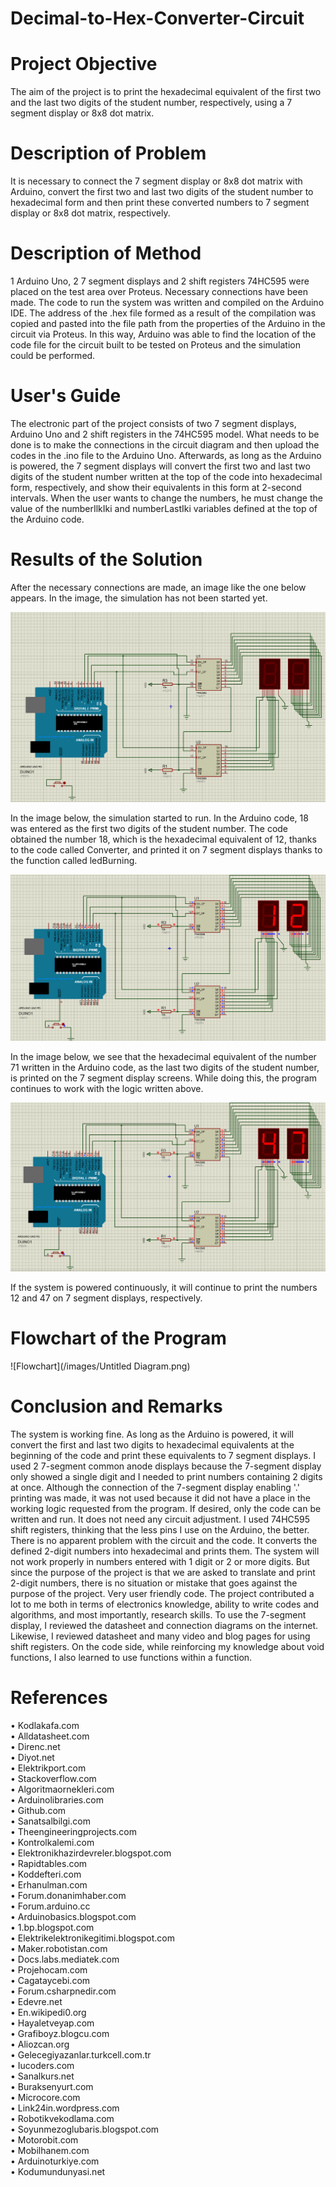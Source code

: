 # Decimal-to-Hex-Converter-Circuit

**<h1>Project Objective</h1>**  

The aim of the project is to print the hexadecimal equivalent of the first two and the last two digits of the student number, respectively, using a 7 segment display or 8x8 dot matrix. 

**<h1>Description of Problem</h1>**  

It is necessary to connect the 7 segment display or 8x8 dot matrix with Arduino, convert the first two and last two digits of the student number to hexadecimal form and then print these converted numbers to 7 segment display or 8x8 dot matrix, respectively.  

**<h1>Description of Method</h1>**  

1 Arduino Uno, 2 7 segment displays and 2 shift registers 74HC595 were placed on the test area over Proteus. Necessary connections have been made. The code to run the system was written and compiled on the Arduino IDE. The address of the .hex file formed as a result of the compilation was copied and pasted into the file path from the properties of the Arduino in the circuit via Proteus. In this way, Arduino was able to find the location of the code file for the circuit built to be tested on Proteus and the simulation could be performed.  

**<h1>User's Guide</h1>**  

The electronic part of the project consists of two 7 segment displays, Arduino Uno and 2 shift registers in the 74HC595 model. What needs to be done is to make the connections in the circuit diagram and then upload the codes in the .ino file to the Arduino Uno. Afterwards, as long as the Arduino is powered, the 7 segment displays will convert the first two and last two digits of the student number written at the top of the code into hexadecimal form, respectively, and show their equivalents in this form at 2-second intervals. When the user wants to change the numbers, he must change the value of the numberIlkIki and numberLastIki variables defined at the top of the Arduino code.  

**<h1>Results of the Solution</h1>**  

After the necessary connections are made, an image like the one below appears. In the image, the simulation has not been started yet.  

![Starting](/images/baslangic.png)  

In the image below, the simulation started to run. In the Arduino code, 18 was entered as the first two digits of the student number. The code obtained the number 18, which is the hexadecimal equivalent of 12, thanks to the code called Converter, and printed it on 7 segment displays thanks to the function called ledBurning.  

![12](/images/12.png)  

In the image below, we see that the hexadecimal equivalent of the number 71 written in the Arduino code, as the last two digits of the student number, is printed on the 7 segment display screens. While doing this, the program continues to work with the logic written above.  

![47](/images/47.png)  

If the system is powered continuously, it will continue to print the numbers 12 and 47 on 7 segment displays, respectively.  

**<h1>Flowchart of the Program</h1>**  

![Flowchart](/images/Untitled Diagram.png)  

**<h1>Conclusion and Remarks</h1>**  

The system is working fine. As long as the Arduino is powered, it will convert the first and last two digits to hexadecimal equivalents at the beginning of the code and print these equivalents to 7 segment displays. I used 2 7-segment common anode displays because the 7-segment display only showed a single digit and I needed to print numbers containing 2 digits at once. Although the connection of the 7-segment display enabling '.' printing was made, it was not used because it did not have a place in the working logic requested from the program. If desired, only the code can be written and run. It does not need any circuit adjustment. I used 74HC595 shift registers, thinking that the less pins I use on the Arduino, the better. There is no apparent problem with the circuit and the code. It converts the defined 2-digit numbers into hexadecimal and prints them. The system will not work properly in numbers entered with 1 digit or 2 or more digits. But since the purpose of the project is that we are asked to translate and print 2-digit numbers, there is no situation or mistake that goes against the purpose of the project. Very user friendly code. The project contributed a lot to me both in terms of electronics knowledge, ability to write codes and algorithms, and most importantly, research skills. To use the 7-segment display, I reviewed the datasheet and connection diagrams on the internet. Likewise, I reviewed datasheet and many video and blog pages for using shift registers. On the code side, while reinforcing my knowledge about void functions, I also learned to use functions within a function.  

**<h1>References</h1>**  

•	Kodlakafa.com  
•	Alldatasheet.com  
•	Direnc.net  
•	Diyot.net  
•	Elektrikport.com  
•	Stackoverflow.com  
•	Algoritmaornekleri.com  
•	Arduinolibraries.com  
•	Github.com  
•	Sanatsalbilgi.com  
•	Theengineeringprojects.com  
•	Kontrolkalemi.com  
•	Elektronikhazirdevreler.blogspot.com  
•	Rapidtables.com  
•	Koddefteri.com  
•	Erhanulman.com  
•	Forum.donanimhaber.com  
•	Forum.arduino.cc  
•	Arduinobasics.blogspot.com  
•	1.bp.blogspot.com  
•	Elektrikelektronikegitimi.blogspot.com  
•	Maker.robotistan.com  
•	Docs.labs.mediatek.com  
•	Projehocam.com  
•	Cagataycebi.com  
•	Forum.csharpnedir.com  
•	Edevre.net  
•	En.wikipedi0.org  
•	Hayaletveyap.com  
•	Grafiboyz.blogcu.com  
•	Aliozcan.org  
•	Gelecegiyazanlar.turkcell.com.tr  
•	Iucoders.com  
•	Sanalkurs.net  
•	Buraksenyurt.com  
•	Microcore.com  
•	Link24in.wordpress.com  
•	Robotikvekodlama.com  
•	Soyunmezoglubaris.blogspot.com  
•	Motorobit.com  
•	Mobilhanem.com  
•	Arduinoturkiye.com  
•	Kodumundunyasi.net  
